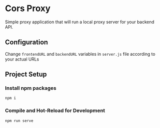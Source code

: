 # Cors Proxy

Simple proxy application that will run a local proxy server for your backend API.

## Configuration
Change `frontendURL` and `backendURL` variables in `server.js` file according to your actual URLs

## Project Setup

### Install npm packages
```sh
npm i
```

### Compile and Hot-Reload for Development

```sh
npm run serve
```

